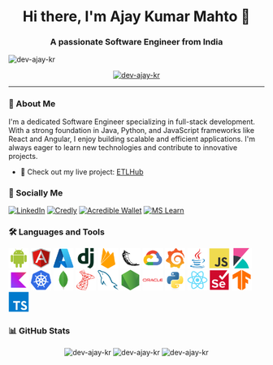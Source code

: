 
<h1 align="center">Hi there, I'm Ajay Kumar Mahto 👋</h1>
<h3 align="center">A passionate Software Engineer from India</h3>



<p align="left">
  <img src="https://komarev.com/ghpvc/?username=dev-ajay-kr&label=Profile%20views&color=0e75b6&style=flat-square" alt="dev-ajay-kr" />
</p>


<p align="center">
  <a href="https://github.com/ryo-ma/github-profile-trophy">
    <img src="https://github-profile-trophy.vercel.app/?username=dev-ajay-kr&theme=radical&no-frame=true&no-bg=true&margin-w=4" alt="dev-ajay-kr" />
  </a>
</p>


---

### 🧐 About Me

I'm a dedicated Software Engineer specializing in full-stack development. With a strong foundation in Java, Python, and JavaScript frameworks like React and Angular, I enjoy building scalable and efficient applications. I'm always eager to learn new technologies and contribute to innovative projects.



- 🔭 Check out my live project: [ETLHub](https://etlhub.netlify.app/)



### 🤝 Socially Me

<p align="left">
  <a href="https://www.linkedin.com/in/ajay-kumar-mahto-84395123a/" target="_blank" rel="noreferrer"><img src="https://img.shields.io/badge/LinkedIn-20232A?style=for-the-badge&logo=linkedin&logoColor=white" alt="LinkedIn"/></a>
  <a href="https://www.credly.com/users/ajay-kumar-mahto.02db9404/badges" target="_blank" rel="noreferrer"><img src="https://img.shields.io/badge/Credly-20232A?style=for-the-badge&logo=credly&logoColor=white" alt="Credly"/></a>
  <a href="https://www.credential.net/profile/ajaykumarmahto171893/wallet" target="_blank" rel="noreferrer"><img src="https://img.shields.io/badge/Acredible_Wallet-20232A?style=for-the-badge&logo=accredible&logoColor=white" alt="Acredible Wallet"/></a>
  <a href="https://learn.microsoft.com/en-us/users/ajaykumarmahto-7392/credentials" target="_blank" rel="noreferrer"><img src="https://img.shields.io/badge/MS_Learn-20232A?style=for-the-badge&logo=mslearn&logoColor=white" alt="MS Learn"/></a>
</p>



### 🛠️ Languages and Tools

<p align="left">
  <a href="#" target="_blank" rel="noreferrer"><img src="https://raw.githubusercontent.com/devicons/devicon/master/icons/android/android-original.svg" alt="Android" width="40" height="40"/></a>
  <a href="#" target="_blank" rel="noreferrer"><img src="https://raw.githubusercontent.com/devicons/devicon/master/icons/angularjs/angularjs-original.svg" alt="Angular" width="40" height="40"/></a>
  <a href="#" target="_blank" rel="noreferrer"><img src="https://raw.githubusercontent.com/devicons/devicon/master/icons/azure/azure-original.svg" alt="Azure" width="40" height="40"/></a>
  <a href="#" target="_blank" rel="noreferrer"><img src="https://raw.githubusercontent.com/devicons/devicon/master/icons/django/django-plain.svg" alt="Django" width="40" height="40"/></a>
  <a href="#" target="_blank" rel="noreferrer"><img src="https://raw.githubusercontent.com/devicons/devicon/master/icons/firebase/firebase-plain.svg" alt="Firebase" width="40" height="40"/></a>
  <a href="#" target="_blank" rel="noreferrer"><img src="https://raw.githubusercontent.com/devicons/devicon/master/icons/flask/flask-original.svg" alt="Flask" width="40" height="40"/></a>
  <a href="#" target="_blank" rel="noreferrer"><img src="https://raw.githubusercontent.com/devicons/devicon/master/icons/googlecloud/googlecloud-original.svg" alt="GCP" width="40" height="40"/></a>
  <a href="#" target="_blank" rel="noreferrer"><img src="https://raw.githubusercontent.com/devicons/devicon/master/icons/grafana/grafana-original.svg" alt="Grafana" width="40" height="40"/></a>
  <a href="#" target="_blank" rel="noreferrer"><img src="https://raw.githubusercontent.com/devicons/devicon/master/icons/java/java-original.svg" alt="Java" width="40" height="40"/></a>
  <a href="#" target="_blank" rel="noreferrer"><img src="https://raw.githubusercontent.com/devicons/devicon/master/icons/javascript/javascript-original.svg" alt="JavaScript" width="40" height="40"/></a>
  <a href="#" target="_blank" rel="noreferrer"><img src="https://raw.githubusercontent.com/devicons/devicon/master/icons/kibana/kibana-original.svg" alt="Kibana" width="40" height="40"/></a>
  <a href="#" target="_blank" rel="noreferrer"><img src="https://raw.githubusercontent.com/devicons/devicon/master/icons/kotlin/kotlin-original.svg" alt="Kotlin" width="40" height="40"/></a>
  <a href="#" target="_blank" rel="noreferrer"><img src="https://raw.githubusercontent.com/devicons/devicon/master/icons/kubernetes/kubernetes-plain.svg" alt="Kubernetes" width="40" height="40"/></a>
  <a href="#" target="_blank" rel="noreferrer"><img src="https://raw.githubusercontent.com/devicons/devicon/master/icons/mongodb/mongodb-original.svg" alt="MongoDB" width="40" height="40"/></a>
  <a href="#" target="_blank" rel="noreferrer"><img src="https://raw.githubusercontent.com/devicons/devicon/master/icons/microsoftsqlserver/microsoftsqlserver-plain.svg" alt="MS SQL" width="40" height="40"/></a>
  <a href="#" target="_blank" rel="noreferrer"><img src="https://raw.githubusercontent.com/devicons/devicon/master/icons/mysql/mysql-original.svg" alt="MySQL" width="40" height="40"/></a>
  <a href="#" target="_blank" rel="noreferrer"><img src="https://raw.githubusercontent.com/devicons/devicon/master/icons/nodejs/nodejs-original.svg" alt="Node.js" width="40" height="40"/></a>
  <a href="#" target="_blank" rel="noreferrer"><img src="https://raw.githubusercontent.com/devicons/devicon/master/icons/oracle/oracle-original.svg" alt="Oracle" width="40" height="40"/></a>
  <a href="#" target="_blank" rel="noreferrer"><img src="https://raw.githubusercontent.com/devicons/devicon/master/icons/python/python-original.svg" alt="Python" width="40" height="40"/></a>
  <a href="#" target="_blank" rel="noreferrer"><img src="https://raw.githubusercontent.com/devicons/devicon/master/icons/react/react-original.svg" alt="React" width="40" height="40"/></a>
  <a href="#" target="_blank" rel="noreferrer"><img src="https://raw.githubusercontent.com/devicons/devicon/master/icons/selenium/selenium-original.svg" alt="Selenium" width="40" height="40"/></a>
  <a href="#" target="_blank" rel="noreferrer"><img src="https://raw.githubusercontent.com/devicons/devicon/master/icons/tensorflow/tensorflow-original.svg" alt="TensorFlow" width="40" height="40"/></a>
  <a href="#" target="_blank" rel="noreferrer"><img src="https://raw.githubusercontent.com/devicons/devicon/master/icons/typescript/typescript-original.svg" alt="TypeScript" width="40" height="40"/></a>
</p>



### 📊 GitHub Stats

<p align="center">
<img align="center" src="https://github-readme-stats.vercel.app/api/top-langs?username=dev-ajay-kr&show_icons=true&locale=en&layout=compact&theme=radical" alt="dev-ajay-kr" />
<img align="center" src="https://github-readme-stats.vercel.app/api?username=dev-ajay-kr&show_icons=true&locale=en&theme=radical" alt="dev-ajay-kr" />
<img align="center" src="https://github-readme-streak-stats.herokuapp.com/?user=dev-ajay-kr&theme=radical" alt="dev-ajay-kr" />
</p>
